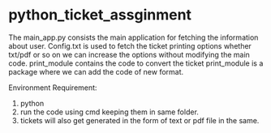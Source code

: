 # python_ticket_assginment
The main_app.py consists the main application for fetching the information about user.
Config.txt is used to fetch the ticket printing options whether txt/pdf or so on we can increase the options without modifying the main code.
print_module contains the code to convert the ticket
print_module is a package where we can add the code of new format.

Environment Requirement:
1. python
2. run the code using cmd keeping them in same folder.
3. tickets will also get generated in the form of text or pdf file in the same. 
